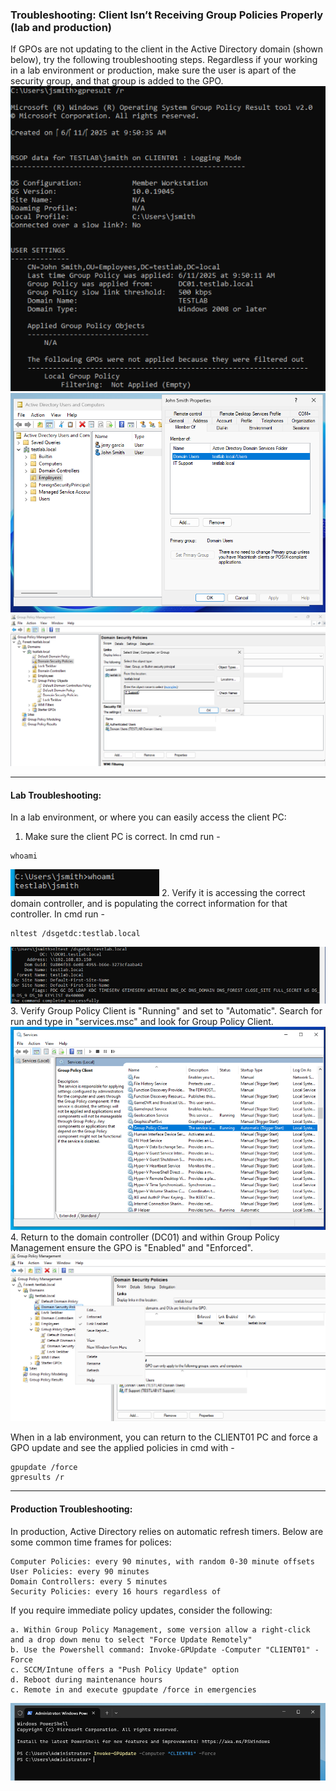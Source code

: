 ### Troubleshooting: Client Isn’t Receiving Group Policies Properly (lab and production)
If GPOs are not updating to the client in the Active Directory domain (shown below), try the following troubleshooting steps.
Regardless if your working in a lab environment or production, make sure the user is apart of the security group, and that group is added to the GPO.
![gpresults output](https://github.com/nickbruggen90/LabsVol8021Q/blob/main/Project%201.1%3A%20Active%20Directory%20and%20Windows%2010%20Integration/Images/Screenshot%202025-06-11%20095437.png)
![user group verification](https://github.com/nickbruggen90/LabsVol8021Q/blob/main/Project%201.1%3A%20Active%20Directory%20and%20Windows%2010%20Integration/Images/Screenshot%202025-06-11%20112029.png)
![group/GPO verification](https://github.com/nickbruggen90/LabsVol8021Q/blob/main/Project%201.1%3A%20Active%20Directory%20and%20Windows%2010%20Integration/Images/Screenshot%202025-06-11%20102411.png)

---

#### Lab Troubleshooting:
In a lab environment, or where you can easily access the client PC:
1. Make sure the client PC is correct. In cmd run -
```
whoami
```
![whoami results](https://github.com/nickbruggen90/LabsVol8021Q/blob/main/Project%201.1%3A%20Active%20Directory%20and%20Windows%2010%20Integration/Images/Screenshot%202025-06-11%20102455.png)
2. Verify it is accessing the correct domain controller, and is populating the correct information for that controller. In cmd run -
```
nltest /dsgetdc:testlab.local
```
![nltest results](https://github.com/nickbruggen90/LabsVol8021Q/blob/main/Project%201.1%3A%20Active%20Directory%20and%20Windows%2010%20Integration/Images/Screenshot%202025-06-11%20102535.png)
3. Verify Group Policy Client is "Running" and set to "Automatic". Search for run and type in "services.msc" and look for Group Policy Client.
![services.msc output](https://github.com/nickbruggen90/LabsVol8021Q/blob/main/Project%201.1%3A%20Active%20Directory%20and%20Windows%2010%20Integration/Images/Screenshot%202025-06-11%20102619.png)
4. Return to the domain controller (DC01) and within Group Policy Management ensure the GPO is "Enabled" and "Enforced".
![DC enabled/enforced](https://github.com/nickbruggen90/LabsVol8021Q/blob/main/Project%201.1%3A%20Active%20Directory%20and%20Windows%2010%20Integration/Images/Screenshot%202025-06-11%20102731.png)

When in a lab environment, you can return to the CLIENT01 PC and force a GPO update and see the applied policies in cmd with -
```
gpupdate /force
gpresults /r
```

---

#### Production Troubleshooting:
In production, Active Directory relies on automatic refresh timers. Below are some common time frames for polices:
```
Computer Policies: every 90 minutes, with random 0-30 minute offsets
User Policies: every 90 minutes
Domain Controllers: every 5 minutes
Security Policies: every 16 hours regardless of
```
If you require immediate policy updates, consider the following:
```
a. Within Group Policy Management, some version allow a right-click and a drop down menu to select "Force Update Remotely"
b. Use the Powershell command: Invoke-GPUpdate -Computer "CLIENT01" -Force
c. SCCM/Intune offers a "Push Policy Update" option
d. Reboot during maintenance hours
c. Remote in and execute gpupdate /force in emergencies
```
![example 1](https://github.com/nickbruggen90/LabsVol8021Q/blob/main/Project%201.1%3A%20Active%20Directory%20and%20Windows%2010%20Integration/Images/Screenshot%202025-06-11%20105101.png)
